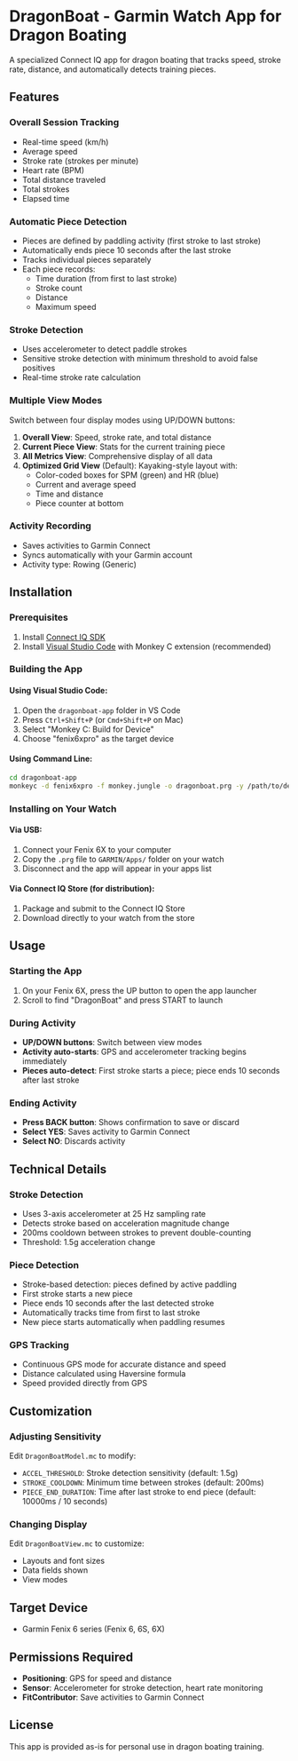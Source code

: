 # DragonBoat - Garmin Watch App for Dragon Boating

A specialized Connect IQ app for dragon boating that tracks speed, stroke rate, distance, and automatically detects training pieces.

## Features

### Overall Session Tracking
- Real-time speed (km/h)
- Average speed
- Stroke rate (strokes per minute)
- Heart rate (BPM)
- Total distance traveled
- Total strokes
- Elapsed time

### Automatic Piece Detection
- Pieces are defined by paddling activity (first stroke to last stroke)
- Automatically ends piece 10 seconds after the last stroke
- Tracks individual pieces separately
- Each piece records:
  - Time duration (from first to last stroke)
  - Stroke count
  - Distance
  - Maximum speed

### Stroke Detection
- Uses accelerometer to detect paddle strokes
- Sensitive stroke detection with minimum threshold to avoid false positives
- Real-time stroke rate calculation

### Multiple View Modes
Switch between four display modes using UP/DOWN buttons:
1. **Overall View**: Speed, stroke rate, and total distance
2. **Current Piece View**: Stats for the current training piece
3. **All Metrics View**: Comprehensive display of all data
4. **Optimized Grid View** (Default): Kayaking-style layout with:
   - Color-coded boxes for SPM (green) and HR (blue)
   - Current and average speed
   - Time and distance
   - Piece counter at bottom

### Activity Recording
- Saves activities to Garmin Connect
- Syncs automatically with your Garmin account
- Activity type: Rowing (Generic)

## Installation

### Prerequisites
1. Install [Connect IQ SDK](https://developer.garmin.com/connect-iq/sdk/)
2. Install [Visual Studio Code](https://code.visualstudio.com/) with Monkey C extension (recommended)

### Building the App

#### Using Visual Studio Code:
1. Open the `dragonboat-app` folder in VS Code
2. Press `Ctrl+Shift+P` (or `Cmd+Shift+P` on Mac)
3. Select "Monkey C: Build for Device"
4. Choose "fenix6xpro" as the target device

#### Using Command Line:
```bash
cd dragonboat-app
monkeyc -d fenix6xpro -f monkey.jungle -o dragonboat.prg -y /path/to/developer_key
```

### Installing on Your Watch

#### Via USB:
1. Connect your Fenix 6X to your computer
2. Copy the `.prg` file to `GARMIN/Apps/` folder on your watch
3. Disconnect and the app will appear in your apps list

#### Via Connect IQ Store (for distribution):
1. Package and submit to the Connect IQ Store
2. Download directly to your watch from the store

## Usage

### Starting the App
1. On your Fenix 6X, press the UP button to open the app launcher
2. Scroll to find "DragonBoat" and press START to launch

### During Activity
- **UP/DOWN buttons**: Switch between view modes
- **Activity auto-starts**: GPS and accelerometer tracking begins immediately
- **Pieces auto-detect**: First stroke starts a piece; piece ends 10 seconds after last stroke

### Ending Activity
- **Press BACK button**: Shows confirmation to save or discard
- **Select YES**: Saves activity to Garmin Connect
- **Select NO**: Discards activity

## Technical Details

### Stroke Detection
- Uses 3-axis accelerometer at 25 Hz sampling rate
- Detects stroke based on acceleration magnitude change
- 200ms cooldown between strokes to prevent double-counting
- Threshold: 1.5g acceleration change

### Piece Detection
- Stroke-based detection: pieces defined by active paddling
- First stroke starts a new piece
- Piece ends 10 seconds after the last detected stroke
- Automatically tracks time from first to last stroke
- New piece starts automatically when paddling resumes

### GPS Tracking
- Continuous GPS mode for accurate distance and speed
- Distance calculated using Haversine formula
- Speed provided directly from GPS

## Customization

### Adjusting Sensitivity
Edit `DragonBoatModel.mc` to modify:
- `ACCEL_THRESHOLD`: Stroke detection sensitivity (default: 1.5g)
- `STROKE_COOLDOWN`: Minimum time between strokes (default: 200ms)
- `PIECE_END_DURATION`: Time after last stroke to end piece (default: 10000ms / 10 seconds)

### Changing Display
Edit `DragonBoatView.mc` to customize:
- Layouts and font sizes
- Data fields shown
- View modes

## Target Device
- Garmin Fenix 6 series (Fenix 6, 6S, 6X)

## Permissions Required
- **Positioning**: GPS for speed and distance
- **Sensor**: Accelerometer for stroke detection, heart rate monitoring
- **FitContributor**: Save activities to Garmin Connect

## License
This app is provided as-is for personal use in dragon boating training.

